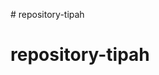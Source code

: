                                                                                                                                   # repository-tipah
# repository-tipah
